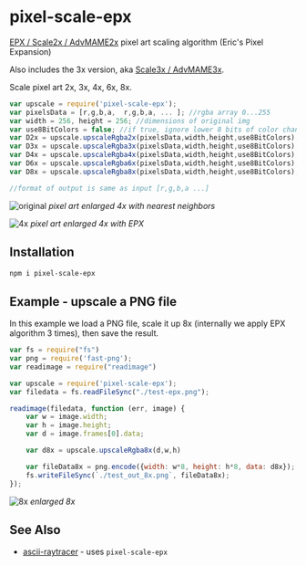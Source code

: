 # pixel-scale-epx

[EPX / Scale2x / AdvMAME2x](https://en.wikipedia.org/wiki/Pixel-art_scaling_algorithms#EPX/Scale2%C3%97/AdvMAME2%C3%97) pixel art scaling algorithm (Eric's Pixel Expansion) 

Also includes the 3x version, aka [Scale3x / AdvMAME3x](https://en.wikipedia.org/wiki/Pixel-art_scaling_algorithms#Scale3%C3%97/AdvMAME3%C3%97_and_ScaleFX). 

Scale pixel art 2x, 3x, 4x, 6x, 8x. 

```javascript
var upscale = require('pixel-scale-epx');
var pixelsData = [r,g,b,a,  r,g,b,a, ... ]; //rgba array 0...255
var width = 256, height = 256; //dimensions of original img
var use8BitColors = false; //if true, ignore lower 8 bits of color channels 
var D2x = upscale.upscaleRgba2x(pixelsData,width,height,use8BitColors); //2x bigger
var D3x = upscale.upscaleRgba3x(pixelsData,width,height,use8BitColors); //3x bigger
var D4x = upscale.upscaleRgba4x(pixelsData,width,height,use8BitColors); //4x bigger [applies 2x op twice]
var D6x = upscale.upscaleRgba6x(pixelsData,width,height,use8BitColors); //6x bigger [applies 2x op then 3x op]
var D8x = upscale.upscaleRgba8x(pixelsData,width,height,use8BitColors); //8x bigger [applies 2x op thrice]

//format of output is same as input [r,g,b,a ...]
```

![original](https://i.imgur.com/9F811kc.png)
*pixel art enlarged 4x with nearest neighbors*


![4x](https://i.imgur.com/iu2TzbD.png)
*pixel art enlarged 4x with EPX* 



## Installation

```sh
npm i pixel-scale-epx
```

## Example - upscale a PNG file

In this example we load a PNG file, scale it up 8x (internally we apply EPX algorithm 3 times), then save the result.

```javascript
var fs = require("fs")
var png = require('fast-png');
var readimage = require("readimage")

var upscale = require('pixel-scale-epx');
var filedata = fs.readFileSync("./test-epx.png");

readimage(filedata, function (err, image) {
    var w = image.width;
    var h = image.height;
    var d = image.frames[0].data;

    var d8x = upscale.upscaleRgba8x(d,w,h)

    var fileData8x = png.encode({width: w*8, height: h*8, data: d8x});
    fs.writeFileSync(`./test_out_8x.png`, fileData8x);
});
```

![8x](https://i.imgur.com/82z25wd.png)
*enlarged 8x*

## See Also

- [ascii-raytracer](https://www.npmjs.com/package/ascii-raytracer) - uses `pixel-scale-epx`

